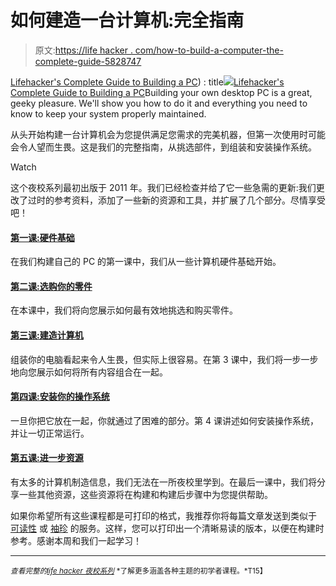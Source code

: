 # 如何建造一台计算机:完全指南

> 原文:[https://life hacker . com/how-to-build-a-computer-the-complete-guide-5828747](https://lifehacker.com/how-to-build-a-computer-the-complete-guide-5828747)

[Lifehacker's Complete Guide to Building a PC](https://pcbuild.kinja.com)) : title[![](../Images/044fbadc98edfd613c34b7c809fe4420.png)](https://pcbuild.kinja.com)[Lifehacker's Complete Guide to Building a PC](https://pcbuild.kinja.com)Building your own desktop PC is a great, geeky pleasure. We'll show you how to do it and everything you need to know to keep your system properly maintained.

从头开始构建一台计算机会为您提供满足您需求的完美机器，但第一次使用时可能会令人望而生畏。这是我们的完整指南，从挑选部件，到组装和安装操作系统。

Watch

这个夜校系列最初出版于 2011 年。我们已经检查并给了它一些急需的更新:我们更改了过时的参考资料，添加了一些新的资源和工具，并扩展了几个部分。尽情享受吧！

#### [第一课:硬件基础](http://lifehacker.com/how-to-build-a-computer-lesson-1-hardware-basics-5826509)

在我们构建自己的 PC 的第一课中，我们从一些计算机硬件基础开始。

#### [第二课:选购你的零件](http://lifehacker.com/how-to-build-a-computer-lesson-2-choose-and-buy-your-5827145)

在本课中，我们将向您展示如何最有效地挑选和购买零件。

#### [第三课:建造计算机](http://lifehacker.com/how-to-build-a-computer-lesson-3-building-the-compute-5827491)

组装你的电脑看起来令人生畏，但实际上很容易。在第 3 课中，我们将一步一步地向您展示如何将所有内容组合在一起。

#### [第四课:安装你的操作系统](http://lifehacker.com/how-to-build-a-computer-lesson-4-installing-your-oper-5827928)

一旦你把它放在一起，你就通过了困难的部分。第 4 课讲述如何安装操作系统，并让一切正常运行。

#### [第五课:进一步资源](http://lifehacker.com/how-to-build-a-computer-lesson-5-further-resources-5828286)

有太多的计算机制造信息，我们无法在一所夜校里学到。在最后一课中，我们将分享一些其他资源，这些资源将在构建和构建后步骤中为您提供帮助。

如果你希望所有这些课程都是可打印的格式，我推荐你将每篇文章发送到类似于 [可读性](https://www.readability.com/) 或 [袖珍](http://getpocket.com/) 的服务。这样，您可以打印出一个清晰易读的版本，以便在构建时参考。感谢本周和我们一起学习！

* * *

<small>*查看完整的*</small>[<small>*life hacker 夜校系列*</small>](http://lifehacker.com/nightschool) <small>*了解更多涵盖各种主题的初学者课程。*T15】</small>